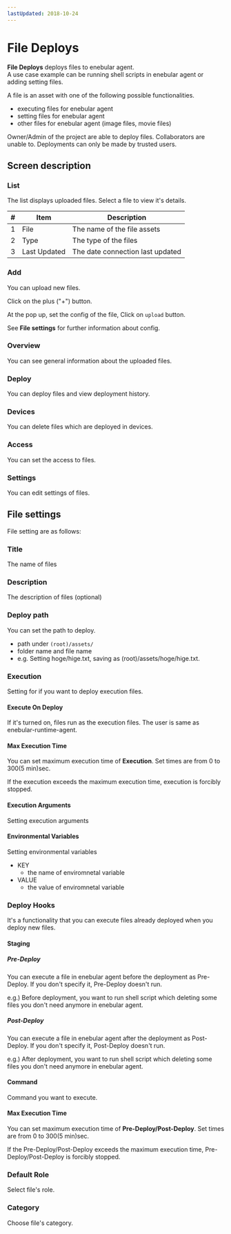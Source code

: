 ```yaml
---
lastUpdated: 2018-10-24
---
```


# File Deploys

**File Deploys** deploys files to enebular agent.  
A use case example can be running shell scripts in enebular agent or adding setting files.

A file is an asset with one of the following possible functionalities.

- executing files for enebular agent
- setting files for enebular agent
- other files for enebular agent (image files, movie files)

Owner/Admin of the project are able to deploy files. Collaborators are unable to.
Deployments can only be made by trusted users.

## Screen description
### List

The list displays uploaded files.
Select a file to view it's details.

| # | Item | Description |
| --- | --- | --- |
| 1 | File | The name of the file assets |
| 2 | Type | The type of the files |
| 3 | Last Updated |  The date connection last updated |

### Add

You can upload new files.

Click on the plus ("+") button.

At the pop up, set the config of the file, Click on `upload` button.

See **File settings** for further information about config.

### Overview

You can see general information about the uploaded files.

### Deploy

You can deploy files and view deployment history.

### Devices

You can delete files which are deployed in devices.

### Access

You can set the access to files.

### Settings

You can edit settings of files.

## File settings

File setting are as follows:

### Title

The name of files

### Description

The description of files (optional)

### Deploy path

You can set the path to deploy.

- path under `(root)/assets/`
- folder name and file name
- e.g. Setting hoge/hige.txt, saving as (root)/assets/hoge/hige.txt.

### Execution

Setting for if you want to deploy execution files.

#### Execute On Deploy

If it's turned on, files run as the execution files.
The user is same as enebular-runtime-agent. 

#### Max Execution Time

You can set maximum execution time of **Execution**.
Set times are from 0 to 300(5 min)sec.

If the execution exceeds the maximum execution time, execution is forcibly stopped.

#### Execution Arguments

Setting execution arguments

#### Environmental Variables

Setting environmental variables

- KEY
    - the name of enviromnetal variable
- VALUE
    - the value of enviromnetal variable

### Deploy Hooks

It's a functionality that you can execute files already deployed when you deploy new files.

#### Staging

##### Pre-Deploy

You can execute a file in enebular agent before the deployment as Pre-Deploy.
If you don't specify it, Pre-Deploy doesn't run.

e.g.) Before deployment, you want to run shell script which deleting some files you don't need anymore in enebular agent.

##### Post-Deploy

You can execute a file in enebular agent after the deployment as Post-Deploy.
If you don't specify it, Post-Deploy doesn't run.

e.g.) After deployment, you want to run shell script which deleting some files you don't need anymore in enebular agent.

#### Command

Command you want to execute.

#### Max Execution Time

You can set maximum execution time of **Pre-Deploy/Post-Deploy**.
Set times are from 0 to 300(5 min)sec.

If the Pre-Deploy/Post-Deploy exceeds the maximum execution time, Pre-Deploy/Post-Deploy is forcibly stopped.

### Default Role

Select file's role.

### Category

Choose file's category.